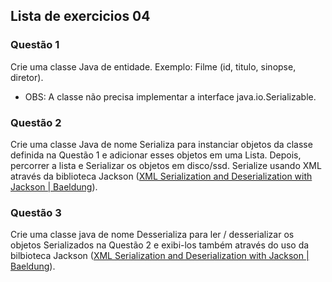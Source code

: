 <h2>Lista de exercicios 04</h2>

<h3>Questão 1</h3>

<p>
Crie uma classe Java de entidade. Exemplo: Filme (id, titulo, sinopse, diretor).
    <ul>
        <li>
            OBS: A classe não precisa implementar a interface java.io.Serializable.
        </li>
    </ul>
</p>

<h3>Questão 2</h3>

<p>
Crie uma classe Java de nome Serializa para instanciar objetos da classe definida na Questão 1 e adicionar esses objetos em uma Lista. Depois, percorrer a lista e Serializar os objetos em disco/ssd. Serialize usando XML através da biblioteca Jackson (<a href="https://www.baeldung.com/jackson-xml-serialization-and-deserialization">XML Serialization and Deserialization with Jackson | Baeldung</a>).
</p>

<h3>Questão 3</h3>

<p>
Crie uma classe java de nome Desserializa para ler / desserializar os objetos Serializados na Questão 2 e exibi-los também através do uso da bilbioteca Jackson (<a href="https://www.baeldung.com/jackson-xml-serialization-and-deserialization">XML Serialization and Deserialization with Jackson | Baeldung</a>). 
</p>
